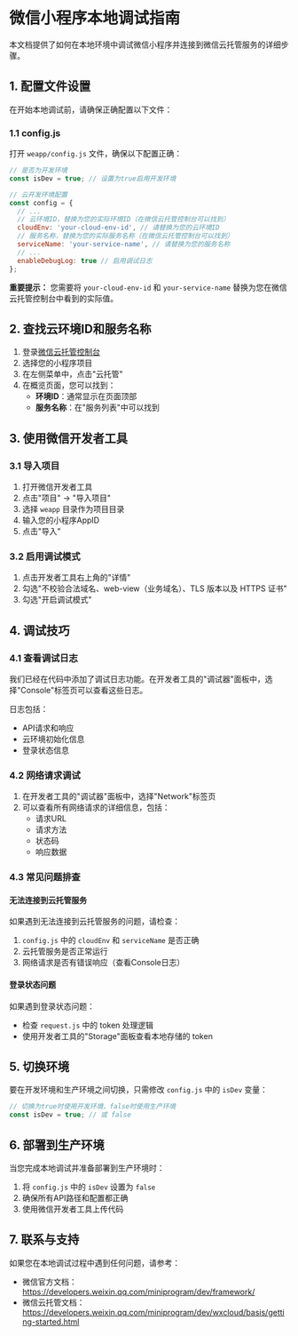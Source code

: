 # 微信小程序本地调试指南

本文档提供了如何在本地环境中调试微信小程序并连接到微信云托管服务的详细步骤。

## 1. 配置文件设置

在开始本地调试前，请确保正确配置以下文件：

### 1.1 config.js

打开 `weapp/config.js` 文件，确保以下配置正确：

```javascript
// 是否为开发环境
const isDev = true; // 设置为true启用开发环境

// 云开发环境配置
const config = {
  // ...
  // 云环境ID，替换为您的实际环境ID（在微信云托管控制台可以找到）
  cloudEnv: 'your-cloud-env-id', // 请替换为您的云环境ID
  // 服务名称，替换为您的实际服务名称（在微信云托管控制台可以找到）
  serviceName: 'your-service-name', // 请替换为您的服务名称
  // ...
  enableDebugLog: true // 启用调试日志
};
```

**重要提示：** 您需要将 `your-cloud-env-id` 和 `your-service-name` 替换为您在微信云托管控制台中看到的实际值。

## 2. 查找云环境ID和服务名称

1. 登录[微信云托管控制台](https://cloud.weixin.qq.com/)
2. 选择您的小程序项目
3. 在左侧菜单中，点击"云托管"
4. 在概览页面，您可以找到：
   - **环境ID**：通常显示在页面顶部
   - **服务名称**：在"服务列表"中可以找到

## 3. 使用微信开发者工具

### 3.1 导入项目

1. 打开微信开发者工具
2. 点击"项目" -> "导入项目"
3. 选择 `weapp` 目录作为项目目录
4. 输入您的小程序AppID
5. 点击"导入"

### 3.2 启用调试模式

1. 点击开发者工具右上角的"详情"
2. 勾选"不校验合法域名、web-view（业务域名）、TLS 版本以及 HTTPS 证书"
3. 勾选"开启调试模式"

## 4. 调试技巧

### 4.1 查看调试日志

我们已经在代码中添加了调试日志功能。在开发者工具的"调试器"面板中，选择"Console"标签页可以查看这些日志。

日志包括：
- API请求和响应
- 云环境初始化信息
- 登录状态信息

### 4.2 网络请求调试

1. 在开发者工具的"调试器"面板中，选择"Network"标签页
2. 可以查看所有网络请求的详细信息，包括：
   - 请求URL
   - 请求方法
   - 状态码
   - 响应数据

### 4.3 常见问题排查

#### 无法连接到云托管服务

如果遇到无法连接到云托管服务的问题，请检查：

1. `config.js` 中的 `cloudEnv` 和 `serviceName` 是否正确
2. 云托管服务是否正常运行
3. 网络请求是否有错误响应（查看Console日志）

#### 登录状态问题

如果遇到登录状态问题：
- 检查 `request.js` 中的 token 处理逻辑
- 使用开发者工具的"Storage"面板查看本地存储的 token

## 5. 切换环境

要在开发环境和生产环境之间切换，只需修改 `config.js` 中的 `isDev` 变量：

```javascript
// 切换为true时使用开发环境，false时使用生产环境
const isDev = true; // 或 false
```

## 6. 部署到生产环境

当您完成本地调试并准备部署到生产环境时：

1. 将 `config.js` 中的 `isDev` 设置为 `false`
2. 确保所有API路径和配置都正确
3. 使用微信开发者工具上传代码

## 7. 联系与支持

如果您在本地调试过程中遇到任何问题，请参考：
- 微信官方文档：https://developers.weixin.qq.com/miniprogram/dev/framework/
- 微信云托管文档：https://developers.weixin.qq.com/miniprogram/dev/wxcloud/basis/getting-started.html 